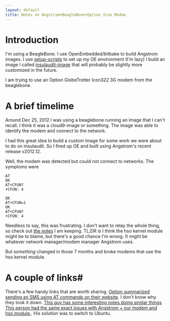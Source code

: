 ```yaml
---
layout: default
title: Notes on Angstrom+BeagleBone+Option Icon Modem
---
```


# Introduction #
I'm using a BeagleBone. 
I use OpenEmbedded/bitbake to build Angstrom images. 
I use [setup-scripts](http://gitorious.org/angstrom/angstrom-setup-scripts)  to set up my OE environment \(I'm lazy\)
I build an image I called [insulaudit-image](https://github.com/n-west/meta-insulaudit/tree/master/image) that will probably be slightly more customized in the future. 

I am trying to use an Option GlobeTrotter Icon322 3G modem from the beaglebone.

# A brief timelime #
Around Dec 25, 2012 I was using a beaglebone running an image that I can't recall. I think it was a cloud9-image or something. 
The image was able to identify the modem and connect to the network. 

I had this great idea to build a custom image for some work we were about to do on insulaudit. 
So I fired up OE and built using Angstrom's recent release v2012.12.

Well, the modem was detected but could not connect to networks. 
The symptoms were

    AT
    OK
    AT+CFUN?
    +CFUN: 4
    
    OK
    AT+CFUN=1
    OK
    AT+CFUN?
    +CFUN: 4

Needless to say, this was frustrating.
I don't want to relay the whole thing, so check out [the notes](https://gist.github.com/4696606) I am keeping.
TL;DR is I think the hso kernel module might be to blame, but there's a good chance I'm wrong. 
It might be whatever network manager/modem manager Angstrom uses.

But *something* changed in those 7 months and broke modems that use the hso kernel module.

# A couple of links#
There's a few handy links that are worth sharing.
[Option summarized sending an SMS using AT commands on their website](https://gist.github.com/4645594). I don't know why they took it down.
[This guy has some interesting notes doing similar things](http://beaglebonegsmmonitor.blogspot.com/2012_04_01_archive.html)
[This person had the same exact issues with Angstrom + our modem and hso module.](http://www.draisberghof.de/usb_modeswitch/bb/viewtopic.php?f=3&t=1227). His solution was to switch to Ubuntu.

